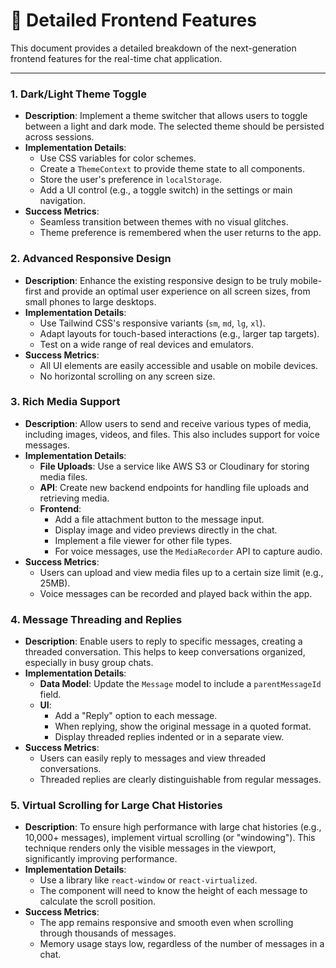 # 🎨 Detailed Frontend Features

This document provides a detailed breakdown of the next-generation frontend features for the real-time chat application.

---

### 1. Dark/Light Theme Toggle

- **Description**: Implement a theme switcher that allows users to toggle between a light and dark mode. The selected theme should be persisted across sessions.
- **Implementation Details**:
  - Use CSS variables for color schemes.
  - Create a `ThemeContext` to provide theme state to all components.
  - Store the user's preference in `localStorage`.
  - Add a UI control (e.g., a toggle switch) in the settings or main navigation.
- **Success Metrics**:
  - Seamless transition between themes with no visual glitches.
  - Theme preference is remembered when the user returns to the app.

### 2. Advanced Responsive Design

- **Description**: Enhance the existing responsive design to be truly mobile-first and provide an optimal user experience on all screen sizes, from small phones to large desktops.
- **Implementation Details**:
  - Use Tailwind CSS's responsive variants (`sm`, `md`, `lg`, `xl`).
  - Adapt layouts for touch-based interactions (e.g., larger tap targets).
  - Test on a wide range of real devices and emulators.
- **Success Metrics**:
  - All UI elements are easily accessible and usable on mobile devices.
  - No horizontal scrolling on any screen size.

### 3. Rich Media Support

- **Description**: Allow users to send and receive various types of media, including images, videos, and files. This also includes support for voice messages.
- **Implementation Details**:
  - **File Uploads**: Use a service like AWS S3 or Cloudinary for storing media files.
  - **API**: Create new backend endpoints for handling file uploads and retrieving media.
  - **Frontend**:
    - Add a file attachment button to the message input.
    - Display image and video previews directly in the chat.
    - Implement a file viewer for other file types.
    - For voice messages, use the `MediaRecorder` API to capture audio.
- **Success Metrics**:
  - Users can upload and view media files up to a certain size limit (e.g., 25MB).
  - Voice messages can be recorded and played back within the app.

### 4. Message Threading and Replies

- **Description**: Enable users to reply to specific messages, creating a threaded conversation. This helps to keep conversations organized, especially in busy group chats.
- **Implementation Details**:
  - **Data Model**: Update the `Message` model to include a `parentMessageId` field.
  - **UI**:
    - Add a "Reply" option to each message.
    - When replying, show the original message in a quoted format.
    - Display threaded replies indented or in a separate view.
- **Success Metrics**:
  - Users can easily reply to messages and view threaded conversations.
  - Threaded replies are clearly distinguishable from regular messages.

### 5. Virtual Scrolling for Large Chat Histories

- **Description**: To ensure high performance with large chat histories (e.g., 10,000+ messages), implement virtual scrolling (or "windowing"). This technique renders only the visible messages in the viewport, significantly improving performance.
- **Implementation Details**:
  - Use a library like `react-window` or `react-virtualized`.
  - The component will need to know the height of each message to calculate the scroll position.
- **Success Metrics**:
  - The app remains responsive and smooth even when scrolling through thousands of messages.
  - Memory usage stays low, regardless of the number of messages in a chat. 